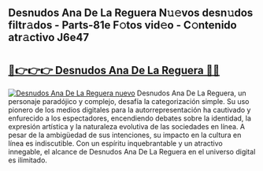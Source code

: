 ## Desnudos Ana De La Reguera N𝚞𝚎vos desn𝚞dos filtr𝚊dos - Parts-81e F𝚘tos vid𝚎o - C𝚘ntenido atr𝚊ctivo J6e47

# <h2><a href="http://mb2k5fb.tromn.icu/?c=Desnudos+Ana+De+La+Reguera">🔗👉👉👉 Desnudos Ana De La Reguera 🔗🔗</a></h2>

[![Desnudos Ana De La Reguera nuevo](https://i.imgur.com/pEAQMta.gif)](http://mb2k5fb.tromn.icu/?c=Desnudos+Ana+De+La+Reguera)
Desnudos Ana De La Reguera, un personaje paradójico y complejo, desafía la categorización simple. Su uso pionero de los medios digitales para la autorrepresentación ha cautivado y enfurecido a los espectadores, encendiendo debates sobre la identidad, la expresión artística y la naturaleza evolutiva de las sociedades en línea. A pesar de la ambigüedad de sus intenciones, su impacto en la cultura en línea es indiscutible. Con un espíritu inquebrantable y un atractivo innegable, el alcance de Desnudos Ana De La Reguera en el universo digital es ilimitado.
